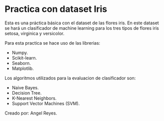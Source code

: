 # Practica con dataset Iris
Esta es una práctica básica con el dataset de las flores iris. En este dataset se hará un clasificador de machine learning para los tres tipos de flores iris setosa, virginica y versicolor.

Para esta practica se hace uso de las librerias:
- Numpy.
- Scikit-learn.
- Seaborn.
- Matplotlib.

Los algoritmos utilizados para la evaluacion de clasificador son:
- Naive Bayes.
- Decision Tree.
- K-Nearest Neighbors.
- Support Vector Machines (SVM).


Creado por: 
Angel Reyes.
